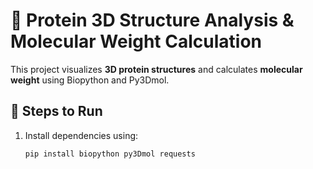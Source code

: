 # 🧬 Protein 3D Structure Analysis & Molecular Weight Calculation  

This project visualizes **3D protein structures** and calculates **molecular weight** using Biopython and Py3Dmol.  

## 🔧 Steps to Run  
1. Install dependencies using:  
   ```sh
   pip install biopython py3Dmol requests
